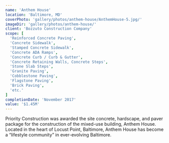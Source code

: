 ```yaml
---
name: 'Anthem House'
location: 'Baltimore, MD'
coverPhoto: 'gallery/photos/anthem-house/AnthemHouse-5.jpg/'
imageDir: 'gallery/photos/anthem-house/'
client: 'Bozzuto Construction Company'
scope: [
  'Reinforced Concrete Paving',
  'Concrete Sidewalk', 
  'Stamped Concrete Sidewalk',
  'Concrete ADA Ramps',
  'Concrete Curb / Curb & Gutter',
  'Concrete Retaining Walls, Concrete Steps',
  'Stone Slab Steps',
  'Granite Paving',
  'Cobblestone Paving',
  'Flagstone Paving',
  'Brick Paving',
  'etc.'
]
completionDate: 'November 2017'
value: '$1.45M'
---
```


Priority Construction was awarded the site concrete, hardscape, and paver package for the construction of the mixed-use building, Anthem House. Located in the heart of Locust Point, Baltimore, Anthem House has become a “lifestyle community” in ever-evolving Baltimore.
